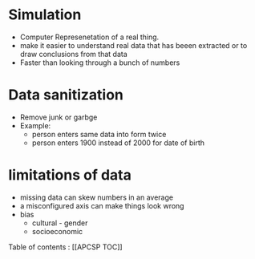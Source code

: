 # Simulation
* Computer Represenetation of a real thing.
* make it easier to understand real data that has beeen extracted or to draw conclusions from that data
* Faster than looking through a bunch of numbers

# Data sanitization
* Remove junk or garbge 
* Example:
    * person enters same data into form twice
    * person enters 1900 instead of 2000 for date of birth 

# limitations of data
* missing data can skew numbers in an average
* a misconfigured axis can make things look wrong
* bias
    * cultural - gender
    * socioeconomic

Table of contents : [[APCSP TOC]]
